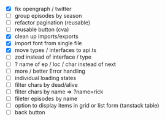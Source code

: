 -   [x] fix opengraph / twitter
-   [ ] group episodes by season
-   [ ] refactor pagination (reusable)
-   [ ] reusable button (cva)
-   [x] clean up imports/exports
-   [x] import font from single file
-   [x] move types / interfaces to api.ts
-   [ ] zod instead of interface / type
-   [ ] ? name of ep / loc / char instead of next
-   [ ] more / better Error handling
-   [ ] individual loading states
-   [ ] filter chars by dead/alive
-   [ ] filter chars by name => ?name=rick
-   [ ] fileter episodes by name
-   [ ] option to display items in grid or list form (tanstack table)
-   [ ] back button
